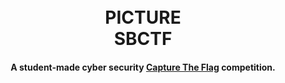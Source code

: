 <h1 align="center">
	<br>
	PICTURE
	<br>
	SBCTF
</h1>

<h4 align="center">A student-made cyber security <a href="https://en.wikipedia.org/wiki/Capture_the_flag#Computer_security" target="_blank">Capture The Flag</a> competition.</h4>